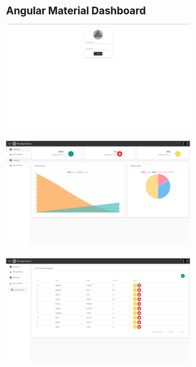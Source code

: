 # Angular Material Dashboard

![alt text](https://raw.githubusercontent.com/ard333/angular-material-dashboard/master/screenshoot-1.png)
<br><br><br>
![alt text](https://raw.githubusercontent.com/ard333/angular-material-dashboard/master/screenshoot-2.png)
<br><br><br>
![alt text](https://raw.githubusercontent.com/ard333/angular-material-dashboard/master/screenshoot-3.png)
